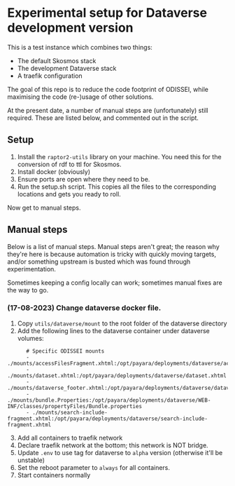# Experimental setup for Dataverse development version

This is a test instance which combines two things:

- The default Skosmos stack
- The development Dataverse stack
- A traefik configuration

The goal of this repo is to reduce the code footprint of ODISSEI, while maximising the code (re-)usage of other solutions.

At the present date, a number of manual steps are (unfortunately) still required. These are listed below, and commented out in the script.

## Setup

1. Install the `raptor2-utils` library on your machine. You need this for the conversion of rdf to ttl for Skosmos.
2. Install docker (obviously)
3. Ensure ports are open where they need to be.
4. Run the setup.sh script. This copies all the files to the corresponding locations and gets you ready to roll.

Now get to manual steps.

## Manual steps

Below is a list of manual steps. Manual steps aren't great; the reason why they're here is because automation is tricky with quickly moving targets, and/or something upstream is busted which was found through experimentation.

Sometimes keeping a config locally can work; sometimes manual fixes are the way to go.

### (17-08-2023) Change dataverse docker file.

1. Copy `utils/dataverse/mount` to the root folder of the dataverse directory
2. Add the following lines to the dataverse container under dataverse volumes:

```
      # Specific ODISSEI mounts
      - ./mounts/accessFilesFragment.xhtml:/opt/payara/deployments/dataverse/accessFilesFragment.xhtml
      - ./mounts/dataset.xhtml:/opt/payara/deployments/dataverse/dataset.xhtml
      - ./mounts/dataverse_footer.xhtml:/opt/payara/deployments/dataverse/dataverse_footer.xhtml
      - ./mounts/bundle.Properties:/opt/payara/deployments/dataverse/WEB-INF/classes/propertyFiles/Bundle.properties
      - ./mounts/search-include-fragment.xhtml:/opt/payara/deployments/dataverse/search-include-fragment.xhtml

```
3. Add all containers to traefik network
4. Declare traefik network at the bottom; this network is NOT bridge.
5. Update `.env` to use tag for dataverse to `alpha` version (otherwise it'll be unstable)
6. Set the reboot parameter to `always` for all containers.
7. Start containers normally

